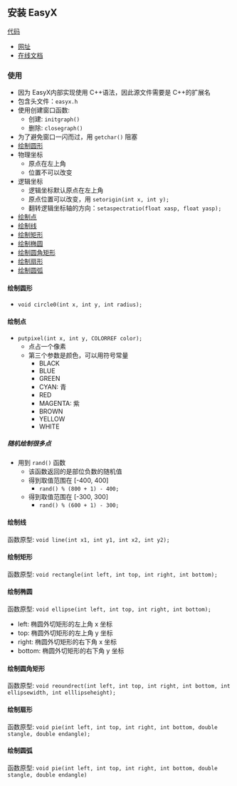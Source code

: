 ## 安装 EasyX 

[代码](./../easyx_demo/easyx_demo/easyx_demo.cpp)

- [网址](easyx.cn)
- [在线文档](https://docs.easyx.cn/zh-cn/intro)

### 使用

- 因为 EasyX内部实现使用 C++语法，因此源文件需要是 C++的扩展名
- 包含头文件：`easyx.h`
- 使用创建窗口函数:
  - 创建: `initgraph()`
  - 删除: `closegraph()`
- 为了避免窗口一闪而过，用 `getchar()` 阻塞   
- [绘制圆形](#绘制圆形)
- 物理坐标
  - 原点在左上角
  - 位置不可以改变
- 逻辑坐标
  - 逻辑坐标默认原点在左上角
  - 原点位置可以改变，用 `setorigin(int x, int y);`
  - 翻转逻辑坐标轴的方向：`setaspectratio(float xasp, float yasp);`
- [绘制点](#绘制点)
- [绘制线](#绘制线)
- [绘制矩形](#绘制矩形)
- [绘制椭圆](#绘制椭圆)
- [绘制圆角矩形](#绘制圆角矩形)
- [绘制扇形](#绘制扇形)
- [绘制圆弧](#绘制圆弧)
  

#### 绘制圆形

- `void circle0(int x, int y, int radius);`

#### 绘制点

- `putpixel(int x, int y, COLORREF color);`
  - 点占一个像素
  - 第三个参数是颜色，可以用符号常量
    - BLACK
    - BLUE
    - GREEN
    - CYAN: 青
    - RED
    - MAGENTA: 紫
    - BROWN
    - YELLOW
    - WHITE

##### 随机绘制很多点

- 用到 `rand()` 函数
  - 该函数返回的是部位负数的随机值
  - 得到取值范围在 [-400, 400]
    - `rand() % (800 + 1) - 400;`
  - 得到取值范围在 [-300, 300]
    - `rand() % (600 + 1) - 300;`
  
#### 绘制线

函数原型: `void line(int x1, int y1, int x2, int y2);`

#### 绘制矩形
函数原型: `void rectangle(int left, int top, int right, int bottom);`

#### 绘制椭圆
函数原型: `void ellipse(int left, int top, int right, int bottom);`
  - left: 椭圆外切矩形的左上角 x 坐标
  - top: 椭圆外切矩形的左上角 y 坐标
  - right: 椭圆外切矩形的右下角 x 坐标
  - bottom: 椭圆外切矩形的右下角 y 坐标
  
#### 绘制圆角矩形
函数原型: `void reoundrect(int left, int top, int right, int bottom, int ellipsewidth, int elllipseheight);`

#### 绘制扇形

函数原型: `void pie(int left, int top, int right, int bottom, double stangle, double endangle);`

#### 绘制圆弧

函数原型: `void pie(int left, int top, int right, int bottom, double stangle, double endangle)`